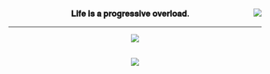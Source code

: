 <div align="center">
  
  <img align="right" src="https://github-readme-stats.vercel.app/api/top-langs/?username=ParkJuhan94&theme=dracula&exclude_repo=Computer-Science-Engineering&layout=compact&langs_count=10"/>
   
  ### 𝐋𝐢𝐟𝐞 𝐢𝐬 𝐚 𝐩𝐫𝐨𝐠𝐫𝐞𝐬𝐬𝐢𝐯𝐞 𝐨𝐯𝐞𝐫𝐥𝐨𝐚𝐝.
  
  ---

  
  <a href="https://solved.ac/zoox2">
  <img src="http://mazassumnida.wtf/api/mini/generate_badge?boj=zoox2&timestamp={System.currentTimeMillis()}"/>
  </a><br><br>


  <a href="https://giken.tistory.com/"><img align = "center" src="https://img.shields.io/badge/-Blog-red"/></a> 

  <br>
 
</div>
